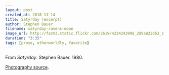 ```yaml
---
layout: post
created_at: 2010-11-14
title: Satyrday (excerpt)
author: Stephen Bauer
filename: satyrday-ravens-moon
image_url: http://farm3.static.flickr.com/2619/4234243998_2d9a822d63_z.jpg
duration: "3:35"
tags: [prose, otherworldly, favorite]
---
```


From _Satyrday_.  Stephen Bauer.  1980.

[Photography source](http://www.flickr.com/photos/32479006@N08/4234243998/).
